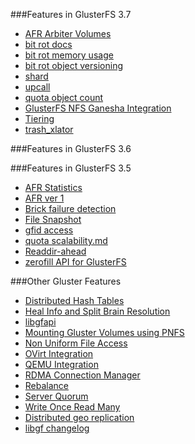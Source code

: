 ###Features in GlusterFS 3.7

-   [AFR Arbiter Volumes](./afr-arbiter-volumes.md)
-   [bit rot docs](./bitrot-docs.md)
-   [bit rot memory usage](./memory-usage.md)
-   [bit rot object versioning](./object-versioning.md)
-   [shard](./shard.md)
-   [upcall](./upcall.md)
-   [quota object count](./quota-object-count.md)
-   [GlusterFS NFS Ganesha Integration](./glusterfs_nfs-ganesha_integration.md)
-   [Tiering](./tier.md)
-   [trash_xlator](./trash_xlator.md)

###Features in GlusterFS 3.6


###Features in GlusterFS 3.5

-   [AFR Statistics](./afr-statistics.md)
-   [AFR ver 1](./afr-v1.md)
-   [Brick failure detection](./brick-failure-detection.md)
-   [File Snapshot](./file-snapshot.md)
-   [gfid access](./gfid-access.md)
-   [quota scalability.md](./quota-scalability.md)
-   [Readdir-ahead](./readdir-ahead.md)
-   [zerofill API for GlusterFS](./zerofill.md)

###Other Gluster Features

-   [Distributed Hash Tables](./dht.md)
-   [Heal Info and Split Brain Resolution](./heal-info-and-split-brain-resolution.md)
-   [libgfapi](./libgfapi.md)
-   [Mounting Gluster Volumes using PNFS](./mount_gluster_volume_using_pnfs.md)
-   [Non Uniform File Access](./nufa.md)
-   [OVirt Integration](./ovirt-integration.md)
-   [QEMU Integration](./qemu-integration.md)
-   [RDMA Connection Manager](./rdmacm.md)
-   [Rebalance](./rebalance.md)
-   [Server Quorum](./server-quorum.md)
-   [Write Once Read Many](./worm.md)
-   [Distributed geo replication](./distributed-geo-rep.md)
-   [libgf changelog](./libgfchangelog.md)